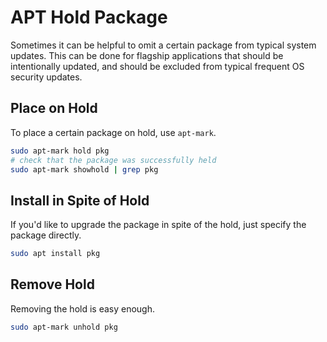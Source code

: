 # APT Hold Package

Sometimes it can be helpful to omit a certain package from typical system updates. This can be done for flagship applications that should be intentionally updated, and should be excluded from typical frequent OS security updates.

## Place on Hold

To place a certain package on hold, use `apt-mark`.

```bash
sudo apt-mark hold pkg
# check that the package was successfully held
sudo apt-mark showhold | grep pkg
```

## Install in Spite of Hold

If you'd like to upgrade the package in spite of the hold, just specify the package directly.

```bash
sudo apt install pkg
```

## Remove Hold

Removing the hold is easy enough.

```bash
sudo apt-mark unhold pkg
```
